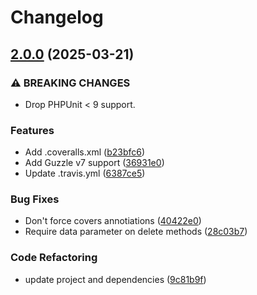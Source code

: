 # Changelog

## [2.0.0](https://github.com/guardian360/Resonance/compare/v1.1.0...v2.0.0) (2025-03-21)


### ⚠ BREAKING CHANGES

* Drop PHPUnit < 9 support.

### Features

* Add .coveralls.xml ([b23bfc6](https://github.com/guardian360/Resonance/commit/b23bfc69697a21dc16f3b104308ec3ff8834c092))
* Add Guzzle v7 support ([36931e0](https://github.com/guardian360/Resonance/commit/36931e0222e0888b302132700b149fd9efdcdd48))
* Update .travis.yml ([6387ce5](https://github.com/guardian360/Resonance/commit/6387ce50b180f3ad6d55f3bbe5f37b995752d887))


### Bug Fixes

* Don't force covers annotiations ([40422e0](https://github.com/guardian360/Resonance/commit/40422e0e3191acbcaf3b86bfaba44ab999a052c9))
* Require data parameter on delete methods ([28c03b7](https://github.com/guardian360/Resonance/commit/28c03b77cd6feedb2137f302b07afb8211c6125f))


### Code Refactoring

* update project and dependencies ([9c81b9f](https://github.com/guardian360/Resonance/commit/9c81b9ff4777038e957fabbb1f116ada3a3e10e6))
